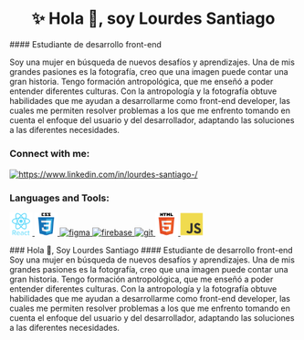 <h1 align="center">✨ Hola 👋, soy Lourdes Santiago</h2>
#### Estudiante de desarrollo front-end

Soy una mujer en búsqueda de nuevos desafíos y aprendizajes. Una de mis grandes pasiones es la fotografía, creo que una imagen puede contar una gran historia. Tengo formación antropológica, que me enseñó a poder entender diferentes culturas. Con la antropología y la fotografía obtuve habilidades que me ayudan a desarrollarme como front-end developer, las cuales me permiten resolver problemas a los que me enfrento tomando en cuenta el enfoque del usuario y del desarrollador, adaptando las soluciones a las diferentes necesidades.

<h3 align="left">Connect with me:</h3>
<p align="left">
<a href="https://linkedin.com/in/lourdes-santiago-/" target="blank"><img align="center" src="https://raw.githubusercontent.com/rahuldkjain/github-profile-readme-generator/master/src/images/icons/Social/linked-in-alt.svg" alt="https://www.linkedin.com/in/lourdes-santiago-/" height="30" width="40" /></a>
</p>

<h3 align="left">Languages and Tools:</h3>
<p align="left">  <a href="https://reactjs.org/" target="_blank" rel="noreferrer"> <img src="https://raw.githubusercontent.com/devicons/devicon/master/icons/react/react-original-wordmark.svg" alt="react" width="40" height="40"/> </a> <a href="https://www.w3schools.com/css/" target="_blank" rel="noreferrer"> <img src="https://raw.githubusercontent.com/devicons/devicon/master/icons/css3/css3-original-wordmark.svg" alt="css3" width="40" height="40"/> </a> <a href="https://www.figma.com/" target="_blank" rel="noreferrer"> <img src="https://www.vectorlogo.zone/logos/figma/figma-icon.svg" alt="figma" width="40" height="40"/> </a> <a href="https://firebase.google.com/" target="_blank" rel="noreferrer"> <img src="https://www.vectorlogo.zone/logos/firebase/firebase-icon.svg" alt="firebase" width="40" height="40"/> </a> <a href="https://git-scm.com/" target="_blank" rel="noreferrer"> <img src="https://www.vectorlogo.zone/logos/git-scm/git-scm-icon.svg" alt="git" width="40" height="40"/> </a> <a href="https://www.w3.org/html/" target="_blank" rel="noreferrer"> <img src="https://raw.githubusercontent.com/devicons/devicon/master/icons/html5/html5-original-wordmark.svg" alt="html5" width="40" height="40"/> </a> <a href="https://developer.mozilla.org/en-US/docs/Web/JavaScript" target="_blank" rel="noreferrer"> <img src="https://raw.githubusercontent.com/devicons/devicon/master/icons/javascript/javascript-original.svg" alt="javascript" width="40" height="40"/> </a> </p>
### Hola 👋,  Soy Lourdes Santiago
#### Estudiante de desarrollo front-end
Soy una mujer en búsqueda de nuevos desafíos y aprendizajes. Una de mis grandes pasiones es la fotografía, creo que una imagen puede contar una gran historia. Tengo formación antropológica, que me enseñó a poder entender diferentes culturas. Con la antropología y la fotografía obtuve habilidades que me ayudan a desarrollarme como front-end developer, las cuales me permiten resolver problemas a los que me enfrento tomando en cuenta el enfoque del usuario y del desarrollador, adaptando las soluciones a las diferentes necesidades.





